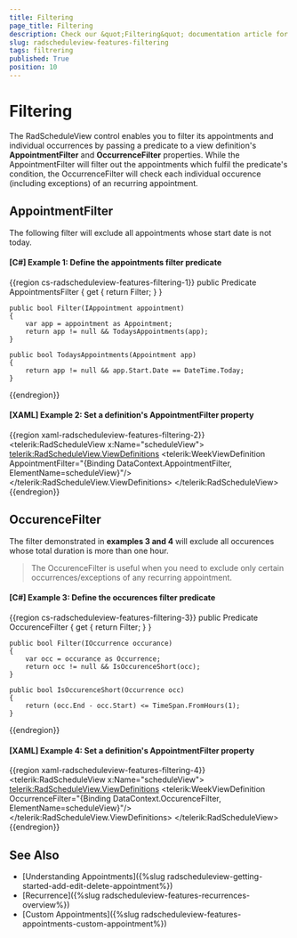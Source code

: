 ```yaml
---
title: Filtering
page_title: Filtering
description: Check our &quot;Filtering&quot; documentation article for the RadScheduleView {{ site.framework_name }} control.
slug: radscheduleview-features-filtering
tags: filtrering
published: True
position: 10
---
```


# Filtering

The RadScheduleView control enables you to filter its appointments and individual occurrences by passing a predicate to a view definition's **AppointmentFilter** and **OccurrenceFilter** properties. While the AppointmentFilter will filter out the appointments which fulfil the predicate's condition, the OccurrenceFilter will check each individual occurence (including exceptions) of an recurring appointment.

## AppointmentFilter

The following filter will exclude all appointments whose start date is not today.

#### [C#] Example 1: Define the appointments filter predicate

{{region cs-radscheduleview-features-filtering-1}}
    public Predicate<IAppointment> AppointmentsFilter
    {
        get { return Filter; }
    }

    public bool Filter(IAppointment appointment)
    {
        var app = appointment as Appointment;
        return app != null && TodaysAppointments(app);
    }

    public bool TodaysAppointments(Appointment app)
    {
        return app != null && app.Start.Date == DateTime.Today;
    }
{{endregion}}

#### [XAML] Example 2: Set a definition's AppointmentFilter property

{{region xaml-radscheduleview-features-filtering-2}}
	<telerik:RadScheduleView x:Name="scheduleView">
		<telerik:RadScheduleView.ViewDefinitions>
			<telerik:WeekViewDefinition AppointmentFilter="{Binding DataContext.AppointmentFilter, ElementName=scheduleView}"/>
		</telerik:RadScheduleView.ViewDefinitions>
	</telerik:RadScheduleView>	
{{endregion}}

## OccurenceFilter

The filter demonstrated in **examples 3 and 4** will exclude all occurences whose total duration is more than one hour.

>The OccurenceFilter is useful when you need to exclude only certain occurrences/exceptions of any recurring appointment.

#### [C#] Example 3: Define the occurences filter predicate

{{region cs-radscheduleview-features-filtering-3}}
    public Predicate<IOccurrence> OccurenceFilter
    {
        get { return Filter; }
    }

    public bool Filter(IOccurrence occurance)
    {
        var occ = occurance as Occurrence;
        return occ != null && IsOccurenceShort(occ);
    }

    public bool IsOccurenceShort(Occurrence occ)
    {
        return (occ.End - occ.Start) <= TimeSpan.FromHours(1);
    }
{{endregion}}

#### [XAML] Example 4: Set a definition's AppointmentFilter property

{{region xaml-radscheduleview-features-filtering-4}}
	<telerik:RadScheduleView x:Name="scheduleView">
		<telerik:RadScheduleView.ViewDefinitions>
			<telerik:WeekViewDefinition OccurrenceFilter="{Binding DataContext.OccurenceFilter, ElementName=scheduleView}"/>
		</telerik:RadScheduleView.ViewDefinitions>
	</telerik:RadScheduleView>
{{endregion}}

## See Also

* [Understanding Appointments]({%slug radscheduleview-getting-started-add-edit-delete-appointment%})
* [Recurrence]({%slug radscheduleview-features-recurrences-overview%})
* [Custom Appointments]({%slug radscheduleview-features-appointments-custom-appointment%})
